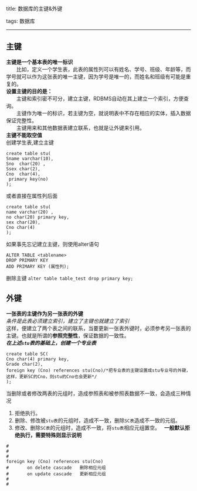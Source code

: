 title: 数据库的主键&外键

tags: 数据库

---

## 主键   
**主键是一个基本表的唯一标识**   
&emsp;&emsp;比如，定义一个学生表，此表的属性列可以有姓名、学号、班级、年龄等，而学号就可以作为这张表的唯一主键，因为学号是唯一的，而姓名和班级有可能是重复的。   
**设置主键的目的是：**   
&emsp;&emsp;主键和索引密不可分，建立主键，RDBMS自动在其上建立一个索引，方便查询。   
&emsp;&emsp;主键作为唯一的标识，若主键为空，就说明表中不存在相应的实体，插入数据保证完整性。   
&emsp;&emsp;主键用来和其他数据表建立联系，也就是让外键来引用。  
**主键不能取空值**   
创建学生表,建立主键
```mysql
create table stu(
Sname varchar(10),
Sno  char(20) ,
Ssex char(2),
Cno  char(4),
 primary key(no)
);
```
或者直接在属性列后面
```mysql
create table stu(
name varchar(20) ,
no char(20) primary key,
sex char(20),
Cno char(4)
);
```
如果事先忘记建立主键，则使用alter语句
```mysql
ALTER TABLE <tablename> 
DROP PRIMARY KEY 
ADD PRIMARY KEY (属性列);
```
删除主键
`alter table table_test drop primary key;`
##  外键   
**一张表的主键作为另一张表的外键**   
*条件是此表必须建立索引，建立了主键也就建立了索引*   
这样，便建立了两个表之间的联系，当要更新一张表外键时，必须参考另一张表的主键。也就是所谓的**参照完整性**，保证数据的一致性。  
***在上述`stu`表的基础上，创建一个专业表***   
```mysql
create table SC(
Cno char(4) primary key,
Grade char(2),
foreign key (Cno) references stu(Cno)/*把专业表的主键设置成stu专业号的外键，这样，更新SC的Cno，则stu的Cno也会更新*/
);
```
当删除或者修改两表的元组时，造成参照表和被参照表数据不一致，会造成三种情况   
1. 拒绝执行。   
2. 删除、修改被`stu表`的元组时，造成不一致，删除`SC表`造成不一致的元组。   
3. 修改、删除`SC表`的元组时，造成不一致，将`stu表`相应元组置空。   
   **一般默认拒绝执行，需要特殊则显示说明**
```mysql
#
#
#
foreign key (Cno) references stu(Cno)
#       on delete cascade   删除相应元组
#       on update cascade   更新相应元组
#
#
```

